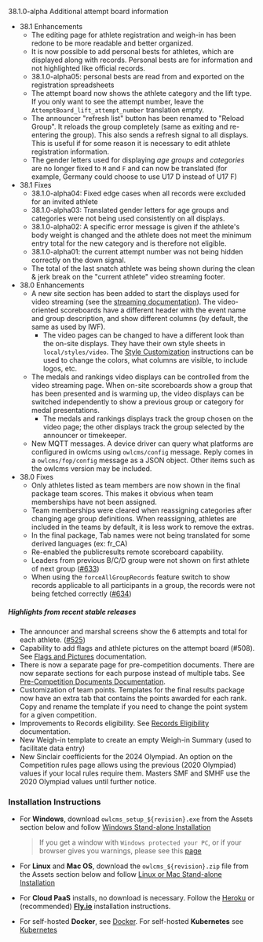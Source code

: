 38.1.0-alpha Additional attempt board information

- 38.1 Enhancements
  - The editing page for athlete registration and weigh-in has been redone to be more readable and better organized.
  - It is now possible to add personal bests for athletes, which are displayed along with records. Personal bests are for information and not highlighted like official records.
  - 38.1.0-alpha05: personal bests are read from and exported on the registration spreadsheets
  - The attempt board now shows the athlete category and the lift type.  If you only want to see the attempt number, leave the `AttemptBoard_lift_attempt_number` translation empty.
  - The announcer "refresh list" button has been renamed to "Reload Group". It reloads the group completely (same as exiting and re-entering the group). This also sends a refresh signal to all displays. This is useful if for some reason it is necessary to edit athlete registration information.
  - The gender letters used for displaying *age groups* and *categories* are no longer fixed to `M` and `F` and can now be translated (for example, Germany could choose to use U17 D instead of U17 F)
- 38.1 Fixes
  - 38.1.0-alpha04: Fixed edge cases when all records were excluded for an invited athlete
  - 38.1.0-alpha03: Translated gender letters for age groups and categories were not being used consistently on all displays.
  - 38.1.0-alpha02: A specific error message is given if the athlete's body weight is changed and the athlete does not meet the minimum entry total for the new category and is therefore not eligible.
  - 38.1.0-alpha01: the current attempt number was not being hidden correctly on the down signal.
  - The total of the last snatch athlete was being shown during the clean & jerk break on the "current athlete" video streaming footer.
- 38.0 Enhancements
  - A new site section has been added to start the displays used for video streaming (see the [streaming documentation](https://${env.REPO_OWNER}.github.io/${env.O_REPO_NAME}/#/OBS?id=_2-setup-owlcms-with-some-data)). The video-oriented scoreboards have a different header with the event name and group description, and show different columns (by default, the same as used by IWF).
    - The video pages can be changed to have a different look than the on-site displays. They have their own style sheets in `local/styles/video`. The [Style Customization](https://${env.REPO_OWNER}.github.io/${env.O_REPO_NAME}/#/Styles) instructions can be used to change the colors, what columns are visible, to include logos, etc.
  - The medals and rankings video displays can be controlled from the video streaming page. When on-site scoreboards show a group that has been presented and is warming up, the video displays can be switched independently to show a previous group or category for medal presentations.
    - The medals and rankings displays track the group chosen on the video page; the other displays track the group selected by the announcer or timekeeper.
  - New MQTT messages.  A device driver can query what platforms are configured in owlcms using `owlcms/config` message.  Reply comes in a `owlcms/fop/config` message as a JSON object. Other items such as the owlcms version may be included.
- 38.0 Fixes
  - Only athletes listed as team members are now shown in the final package team scores. This makes it obvious when team memberships have not been assigned.
  - Team memberships were cleared when reassigning categories after changing age group definitions.  When reassigning, athletes are included in the teams by default, it is less work to remove the extras.
  - In the final package, Tab names were not being translated for some derived languages (ex: fr_CA)
  - Re-enabled the publicresults remote scoreboard capability.
  - Leaders from previous B/C/D group were not shown on first athlete of next group  ([#633](https://github.com/jflamy/owlcms4/issues/633))
  - When using the `forceAllGroupRecords` feature switch to show records applicable to all participants in a group, the records were not being fetched correctly ([#634](https://github.com/jflamy/owlcms4/issues/634))



##### Highlights from recent stable releases

- The announcer and marshal screens show the 6 attempts and total for each athlete. ([#525](https://github.com/jflamy/owlcms4/issues/525))
- Capability to add flags and athlete pictures on the attempt board (#508).  See [Flags and Pictures](https://owlcms.github.io/owlcms4-prerelease/#/FlagsPicture) documentation.
- There is now a separate page for pre-competition documents. There are now separate sections for each purpose instead of multiple tabs. See [Pre-Competition Documents Documentation](https://${env.REPO_OWNER}.github.io/${env.O_REPO_NAME}/#/2400PreCompetitionDocuments).
- Customization of team points. Templates for the final results package now have an extra tab that contains the points awarded for each rank. Copy and rename the template if you need to change the point system for a given competition.
- Improvements to Records eligibility. See [Records Eligibility](https://${env.REPO_OWNER}.github.io/${env.O_REPO_NAME}/#/Records) documentation. 
- New Weigh-in template to create an empty Weigh-in Summary (used to facilitate data entry)
- New Sinclair coefficients for the 2024 Olympiad.  An option on the Competition rules page allows using the previous (2020 Olympiad) values if your local rules require them.  Masters SMF and SMHF use the 2020 Olympiad values until further notice.


### **Installation Instructions**

  - For **Windows**, download `owlcms_setup_${revision}.exe` from the Assets section below and follow [Windows Stand-alone Installation](https://${env.REPO_OWNER}.github.io/${env.O_REPO_NAME}/#/LocalWindowsSetup)

    > If you get a window with `Windows protected your PC`, or if your browser gives you warnings, please see this [page](https://owlcms.github.io/owlcms4-prerelease/#/DefenderOff)

  - For **Linux** and **Mac OS**, download the `owlcms_${revision}.zip` file from the Assets section below and follow [Linux or Mac Stand-alone Installation](https://${env.REPO_OWNER}.github.io/${env.O_REPO_NAME}/#/LocalLinuxMacSetup)

  - For **Cloud PaaS** installs, no download is necessary. Follow the [Heroku](https://${env.REPO_OWNER}.github.io/${env.O_REPO_NAME}/#Heroku) or (recommended) **[Fly.io](https://${env.REPO_OWNER}.github.io/${env.O_REPO_NAME}/#Fly)** installation instructions.

  - For self-hosted **Docker**, see [Docker](https://${env.REPO_OWNER}.github.io/${env.O_REPO_NAME}/#/LocalWindowsSetup). For self-hosted **Kubernetes** see [Kubernetes](https://${env.REPO_OWNER}.github.io/${env.O_REPO_NAME}/#/DigitalOcean)
